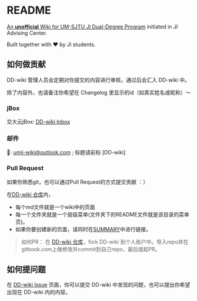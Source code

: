 # README

[An **unofficial** Wiki for UM-SJTU JI Dual-Degree Program](https://ji-ac.gitbook.io/dd-wiki/) initiated in JI Advising Center.

Built together with ❤️ by JI students.

## 如何做贡献

DD-wiki 管理人员会定期对你提交的内容进行审核，通过后会汇入 DD-wiki 中。

除了内容外，也请备注你希望在 Changelog 里显示的id（如真实姓名或昵称）～

### jBox

交大云jBox: [DD-wiki Inbox](https://jbox.sjtu.edu.cn/l/W154zd)

### 邮件

📮: umji-wiki@outlook.com ; 标题请前标 \[DD-wiki]

### Pull Request

如果你熟悉git，也可以通过Pull Request的方式提交贡献 ：）

在[DD-wiki 仓库](https://github.com/UMJI-Advising-Center/DD-Wiki)内，

* 每个md文件就是一个wiki中的页面
* 每一个文件夹就是一个层级菜单(文件夹下的README文件就是该目录的菜单页)。
* 如果你要创建新的页面，请同时在[SUMMARY](https://github.com/UMJI-Advising-Center/DD-Wiki/blob/master/SUMMARY.md)中进行链接。

> 如何PR： 在 [DD-wiki 仓库](https://github.com/UMJI-Advising-Center/DD-Wiki)，fork DD-wiki 到个人账户中。导入repo并在gitbook.com上做修改并commit到自己repo，最后提起PR。

## 如何提问题

在 [DD-wiki Issue](https://github.com/UMJI-Advising-Center/DD-Wiki/issues) 页面，你可以提交 DD-wiki 中发现的问题，也可以提出你希望出现在 DD-wiki 内的内容。
